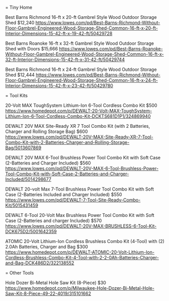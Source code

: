 = Tiny Home

Best Barns Richmond 16-ft x 20-ft Gambrel Style Wood Outdoor Storage Shed
$12,240
https://www.lowes.com/pd/Best-Barns-Richmond-Without-Floor-Gambrel-Engineered-Wood-Storage-Shed-Common-16-ft-x-20-ft-Interior-Dimensions-15-42-ft-x-19-42-ft/50429728

Best Barns Roanoke 16-ft x 32-ft Gambrel Style Wood Outdoor Storage Shed with Doors
$15,666
https://www.lowes.com/pd/Best-Barns-Roanoke-Without-Floor-Gambrel-Engineered-Wood-Storage-Shed-Common-16-ft-x-32-ft-Interior-Dimensions-15-42-ft-x-31-42-ft/50429744

Best Barns Richmond 16-ft x 24-ft Gambrel Style Wood Outdoor Storage Shed
$12,444
https://www.lowes.com/pd/Best-Barns-Richmond-Without-Floor-Gambrel-Engineered-Wood-Storage-Shed-Common-16-ft-x-24-ft-Interior-Dimensions-15-42-ft-x-23-42-ft/50429780



= Tool Kits

20-Volt MAX ToughSystem Lithium-Ion 6-Tool Cordless Combo Kit
$500
https://www.homedepot.com/p/DEWALT-20-Volt-MAX-ToughSystem-Lithium-Ion-6-Tool-Cordless-Combo-Kit-DCKTS681D1P1/324869940

DEWALT 20V MAX Site-Ready XR 7 Tool Combo Kit (with 2 Batteries, Charger and Rolling Storage Bag)
$600
https://www.lowes.com/pd/DEWALT-20V-MAX-Site-Ready-XR-7-Tool-Combo-Kit-with-2-Batteries-Charger-and-Rolling-Storage-Bag/5013607869

DEWALT 20V MAX 6-Tool Brushless Power Tool Combo Kit with Soft Case (2-Batteries and Charger Included)
$560
https://www.lowes.com/pd/DEWALT-20V-MAX-6-Tool-Brushless-Power-Tool-Combo-Kit-with-Soft-Case-2-Batteries-and-Charger-Included/5014298677

DEWALT 20-volt Max 7-Tool Brushless Power Tool Combo Kit with Soft Case (2-Batteries Included and Charger Included)
$550
https://www.lowes.com/pd/DEWALT-7-Tool-Site-Ready-Combo-Kit/5015431459

DEWALT 6-Tool 20-Volt Max Brushless Power Tool Combo Kit with Soft Case (2-Batteries and charger Included)
$570
https://www.lowes.com/pd/DEWALT-20V-MAX-BRUSHLESS-6-Tool-Kit-DCK675D2/5001642359

ATOMIC 20-Volt Lithium-Ion Cordless Brushless Combo Kit (4-Tool) with (2) 2.0Ah Batteries, Charger and Bag
$300
https://www.homedepot.com/p/DEWALT-ATOMIC-20-Volt-Lithium-Ion-Cordless-Brushless-Combo-Kit-4-Tool-with-2-2-0Ah-Batteries-Charger-and-Bag-DCK486D2/322138552



= Other Tools

Hole Dozer Bi-Metal Hole Saw Kit (8-Piece)
$30
https://www.homedepot.com/p/Milwaukee-Hole-Dozer-Bi-Metal-Hole-Saw-Kit-8-Piece-49-22-4019/315101662

